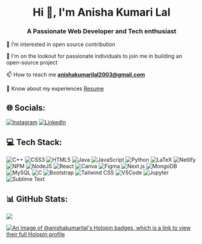 
<h1 align="center">Hi 👋, I'm Anisha Kumari Lal</h1>
<h3 align="center">A Passionate Web Developer and Tech enthusiast</h3>

👀 I’m interested in open source contribution <br>

💞️ I'm on the lookout for passionate individuals to join me in building an open-source project

📫 How to reach me **anishakumarilal2003@gmail.com**

📄 Know about my experiences [Resume](https://drive.google.com/file/d/1W6c_sZFkyyAkI2SuKSsUUZNHyMdChnT4/view?usp=drivesdk)

## 🌐 Socials:
[![Instagram](https://img.shields.io/badge/Instagram-%23E4405F.svg?logo=Instagram&logoColor=white)](https://www.instagram.com/_.ani_sha__/) [![LinkedIn](https://img.shields.io/badge/LinkedIn-%230077B5.svg?logo=linkedin&logoColor=white)](https://www.linkedin.com/in/anisha-kumari-lal-753ab9233/) 

## 💻 Tech Stack:
![C++](https://img.shields.io/badge/c++-%2300599C.svg?style=for-the-badge&logo=c%2B%2B&logoColor=white) ![CSS3](https://img.shields.io/badge/css3-%231572B6.svg?style=for-the-badge&logo=css3&logoColor=white) ![HTML5](https://img.shields.io/badge/html5-%23E34F26.svg?style=for-the-badge&logo=html5&logoColor=white) ![Java](https://img.shields.io/badge/java-%23ED8B00.svg?style=for-the-badge&logo=java&logoColor=white) ![JavaScript](https://img.shields.io/badge/javascript-%23323330.svg?style=for-the-badge&logo=javascript&logoColor=%23F7DF1E) ![Python](https://img.shields.io/badge/python-3670A0?style=for-the-badge&logo=python&logoColor=ffdd54) ![LaTeX](https://img.shields.io/badge/latex-%23008080.svg?style=for-the-badge&logo=latex&logoColor=white) ![Netlify](https://img.shields.io/badge/netlify-%23000000.svg?style=for-the-badge&logo=netlify&logoColor=#00C7B7) ![NPM](https://img.shields.io/badge/NPM-%23000000.svg?style=for-the-badge&logo=npm&logoColor=white) ![NodeJS](https://img.shields.io/badge/node.js-6DA55F?style=for-the-badge&logo=node.js&logoColor=white) ![React](https://img.shields.io/badge/react-%2320232a.svg?style=for-the-badge&logo=react&logoColor=%2361DAFB) ![Canva](https://img.shields.io/badge/Canva-%2300C4CC.svg?style=for-the-badge&logo=Canva&logoColor=white) ![Figma](https://img.shields.io/badge/figma-%23F24E1E.svg?style=for-the-badge&logo=figma&logoColor=white) ![Next.js](https://img.shields.io/badge/Next.js-000000?style=for-the-badge&logo=next.js&logoColor=white) ![MongoDB](https://img.shields.io/badge/MongoDB-%234ea94b?style=for-the-badge&logo=mongodb&logoColor=white) ![MySQL](https://img.shields.io/badge/MySQL-%2300758F.svg?style=for-the-badge&logo=mysql&logoColor=white) ![C](https://img.shields.io/badge/C-00599C?style=for-the-badge&logo=c&logoColor=white) ![Bootstrap](https://img.shields.io/badge/bootstrap-563D7C?style=for-the-badge&logo=bootstrap&logoColor=white) ![Tailwind CSS](https://img.shields.io/badge/tailwindcss-%2338B2AC.svg?style=for-the-badge&logo=tailwind-css&logoColor=white) ![VSCode](https://img.shields.io/badge/Visual_Studio_Code-0078d7.svg?style=for-the-badge&logo=visual-studio-code&logoColor=white) ![Jupyter](https://img.shields.io/badge/Jupyter-F37626?style=for-the-badge&logo=Jupyter&logoColor=white) ![Sublime Text](https://img.shields.io/badge/Sublime_Text-FF9800?style=for-the-badge&logo=sublime-text&logoColor=white)

## 📊 GitHub Stats:
![](https://github-readme-stats.vercel.app/api/top-langs/?username=Fr0styfeet&theme=dark&hide_border=false&include_all_commits=false&count_private=false&layout=compact)



[![An image of @anishakumarilal's Holopin badges, which is a link to view their full Holopin profile](https://holopin.me/anishakumarilal)](https://holopin.io/@anishakumarilal)

